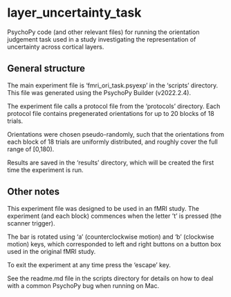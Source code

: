 # layer_uncertainty_task
PsychoPy code (and other relevant files) for running the orientation judgement task used in a study investigating the representation of uncertainty across cortical layers.

## General structure
The main experiment file is ‘fmri_ori_task.psyexp’ in the ‘scripts’ directory. This file was generated using the PsychoPy Builder (v2022.2.4).

The experiment file calls a protocol file from the ‘protocols’ directory. Each protocol file contains pregenerated orientations for up to 20 blocks of 18 trials. 

Orientations were chosen pseudo-randomly, such that the orientations from each block of 18 trials are uniformly distributed, and roughly cover the full range of [0,180).

Results are saved in the ‘results’ directory, which will be created the first time the experiment is run.

## Other notes
This experiment file was designed to be used in an fMRI study. The experiment (and each block) commences when the letter ’t’ is pressed (the scanner trigger).

The bar is rotated using ‘a’ (counterclockwise motion) and ‘b’ (clockwise motion) keys, which corresponded to left and right buttons on a button box used in the original fMRI study.

To exit the experiment at any time press the ‘escape’ key.

See the readme.md file in the scripts directory for details on how to deal with a common PsychoPy bug when running on Mac.
